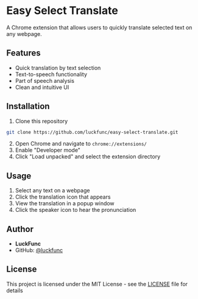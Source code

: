 # Easy Select Translate

A Chrome extension that allows users to quickly translate selected text on any webpage.

## Features

- Quick translation by text selection
- Text-to-speech functionality
- Part of speech analysis
- Clean and intuitive UI

## Installation

1. Clone this repository
```bash
git clone https://github.com/luckfunc/easy-select-translate.git
```
2. Open Chrome and navigate to `chrome://extensions/`
3. Enable "Developer mode"
4. Click "Load unpacked" and select the extension directory

## Usage

1. Select any text on a webpage
2. Click the translation icon that appears
3. View the translation in a popup window
4. Click the speaker icon to hear the pronunciation

## Author

- **LuckFunc**
- GitHub: [@luckfunc](https://github.com/luckfunc)

## License

This project is licensed under the MIT License - see the [LICENSE](LICENSE) file for details
